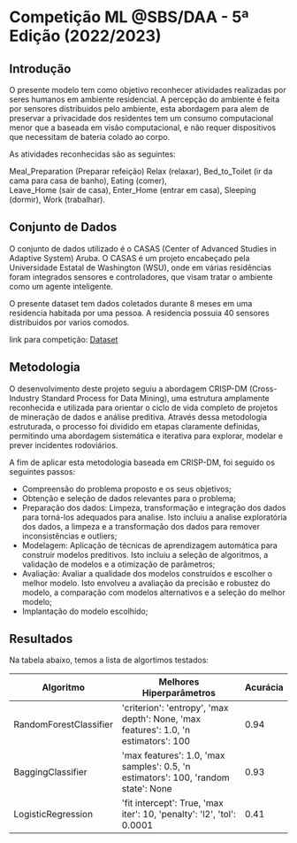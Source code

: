 # Competição ML @SBS/DAA - 5ª Edição (2022/2023)

## Introdução

O presente modelo tem como objetivo reconhecer atividades realizadas por seres humanos em ambiente residencial. A percepção do ambiente é feita por sensores distribuidos pelo ambiente, esta abordagem para alem de preservar a privacidade dos residentes tem um consumo computacional menor que a baseada em visão computacional, e não requer dispositivos que necessitam de bateria colado ao corpo. 

As atividades reconhecidas são as seguintes:

Meal_Preparation (Preparar refeição)
Relax (relaxar), 
Bed_to_Toilet (ir da cama para
casa de banho), 
Eating (comer),  
Leave_Home (sair de casa), 
Enter_Home (entrar em casa), 
Sleeping (dormir), 
Work (trabalhar).

## Conjunto de Dados

O conjunto de dados utilizado é o CASAS (Center of
Advanced Studies in Adaptive System) Aruba. O CASAS é um projeto encabeçado pela Universidade Estatal de Washington
(WSU), onde em várias residências foram integrados sensores e controladores, que visam tratar o ambiente
como um agente inteligente.

O presente dataset tem dados coletados durante 8 meses em uma residencia habitada por uma pessoa. A residencia possuia 40 sensores distribuidos por varios comodos.

link para competição: [Dataset](https://casas.wsu.edu/datasets/)

## Metodologia

O desenvolvimento deste projeto seguiu a abordagem CRISP-DM (Cross-Industry Standard Process for Data Mining), uma estrutura amplamente reconhecida e utilizada para orientar o ciclo de vida completo de projetos de mineração de dados e análise preditiva. Através dessa metodologia estruturada, o processo foi dividido em etapas claramente definidas, permitindo uma abordagem sistemática e iterativa para explorar, modelar e prever incidentes rodoviários.

A fim de aplicar esta metodologia baseada em CRISP-DM, foi seguido os
seguintes passos:
* Compreensão do problema proposto e os seus objetivos;
* Obtenção e seleção de dados relevantes para o problema;
* Preparação dos dados: Limpeza, transformação e integração dos dados
para torná-los adequados para analise. Isto incluiu a analise exploratória
dos dados, a limpeza e a transformação dos dados para remover inconsistências e outliers;
* Modelagem: Aplicação de técnicas de aprendizagem automática para construir modelos preditivos. Isto incluiu a seleção de algoritmos, a validação
de modelos e a otimização de parâmetros;
* Avaliação: Avaliar a qualidade dos modelos construídos e escolher o melhor modelo. Isto envolveu a avaliação da precisão e robustez do modelo,
a comparação com modelos alternativos e a seleção do melhor modelo;
* Implantação do modelo escolhido;


## Resultados

Na tabela abaixo, temos a lista de algortimos testados:


| Algoritmo              | Melhores Hiperparâmetros                                     | Acurácia |
|------------------------|-------------------------------------------------------------|----------|
| RandomForestClassifier | 'criterion': 'entropy', 'max depth': None, 'max features': 1.0, 'n estimators': 100 | 0.94 |
| BaggingClassifier      | 'max features': 1.0, 'max samples': 0.5, 'n estimators': 100, 'random state': None | 0.93     |
| LogisticRegression     | 'fit intercept': True, 'max iter': 10, 'penalty': 'l2', 'tol': 0.0001 | 0.41     |
